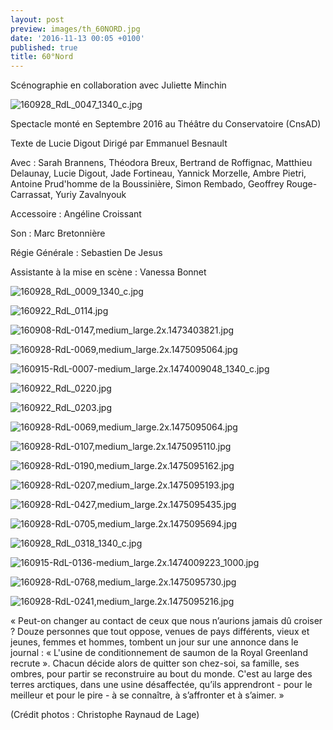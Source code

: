 ```yaml
---
layout: post
preview: images/th_60NORD.jpg
date: '2016-11-13 00:05 +0100'
published: true
title: 60°Nord
---
```

Scénographie en collaboration avec Juliette Minchin

![160928_RdL_0047_1340_c.jpg]({{site.baseurl}}/images/160928_RdL_0047_1340_c.jpg)


Spectacle monté en Septembre 2016 au Théâtre du Conservatoire (CnsAD)

Texte de Lucie Digout
Dirigé par Emmanuel Besnault

Avec :
Sarah Brannens, Théodora Breux, Bertrand de Roffignac, Matthieu Delaunay, Lucie Digout, Jade Fortineau, Yannick Morzelle, Ambre Pietri, Antoine Prud'homme de la Boussinière, Simon Rembado, Geoffrey Rouge-Carrassat, Yuriy Zavalnyouk

Accessoire : Angéline Croissant

Son : Marc Bretonnière

Régie Générale : Sebastien De Jesus

Assistante à la mise en scène : Vanessa Bonnet

![160928_RdL_0009_1340_c.jpg]({{site.baseurl}}/images/160928_RdL_0009_1340_c.jpg)

![160922_RdL_0114.jpg]({{site.baseurl}}/images/160922_RdL_0114.jpg)

![160908-RdL-0147,medium_large.2x.1473403821.jpg]({{site.baseurl}}/images/160908-RdL-0147,medium_large.2x.1473403821.jpg)

![160928-RdL-0069,medium_large.2x.1475095064.jpg]({{site.baseurl}}/images/160928-RdL-0069,medium_large.2x.1475095064.jpg)

![160915-RdL-0007-medium_large.2x.1474009048_1340_c.jpg]({{site.baseurl}}/images/160915-RdL-0007-medium_large.2x.1474009048_1340_c.jpg)

![160922_RdL_0220.jpg]({{site.baseurl}}/images/160922_RdL_0220.jpg)

![160922_RdL_0203.jpg]({{site.baseurl}}/images/160922_RdL_0203.jpg)

![160928-RdL-0069,medium_large.2x.1475095064.jpg]({{site.baseurl}}/images/160928-RdL-0069,medium_large.2x.1475095064.jpg)

![160928-RdL-0107,medium_large.2x.1475095110.jpg]({{site.baseurl}}/images/160928-RdL-0107,medium_large.2x.1475095110.jpg)

![160928-RdL-0190,medium_large.2x.1475095162.jpg]({{site.baseurl}}/images/160928-RdL-0190,medium_large.2x.1475095162.jpg)

![160928-RdL-0207,medium_large.2x.1475095193.jpg]({{site.baseurl}}/images/160928-RdL-0207,medium_large.2x.1475095193.jpg)

![160928-RdL-0427,medium_large.2x.1475095435.jpg]({{site.baseurl}}/images/160928-RdL-0427,medium_large.2x.1475095435.jpg)

![160928-RdL-0705,medium_large.2x.1475095694.jpg]({{site.baseurl}}/images/160928-RdL-0705,medium_large.2x.1475095694.jpg)

![160928_RdL_0318_1340_c.jpg]({{site.baseurl}}/images/160928_RdL_0318_1340_c.jpg)

![160915-RdL-0136-medium_large.2x.1474009223_1000.jpg]({{site.baseurl}}/images/160915-RdL-0136-medium_large.2x.1474009223_1000.jpg)

![160928-RdL-0768,medium_large.2x.1475095730.jpg]({{site.baseurl}}/images/160928-RdL-0768,medium_large.2x.1475095730.jpg)

![160928-RdL-0241,medium_large.2x.1475095216.jpg]({{site.baseurl}}/images/160928-RdL-0241,medium_large.2x.1475095216.jpg)

« Peut-on changer au contact de ceux que nous n’aurions jamais dû croiser ? Douze personnes que tout oppose, venues de pays différents, vieux et jeunes, femmes et hommes, tombent un jour sur une annonce dans le journal : « L'usine de conditionnement de saumon de la Royal Greenland recrute ». Chacun décide alors de quitter son chez-soi, sa famille, ses ombres, pour partir se reconstruire au bout du monde. C'est au large des terres arctiques, dans une usine désaffectée, qu’ils apprendront - pour le meilleur et pour le pire - à se connaître, à s’affronter et à s’aimer. »

(Crédit photos : Christophe Raynaud de Lage)
